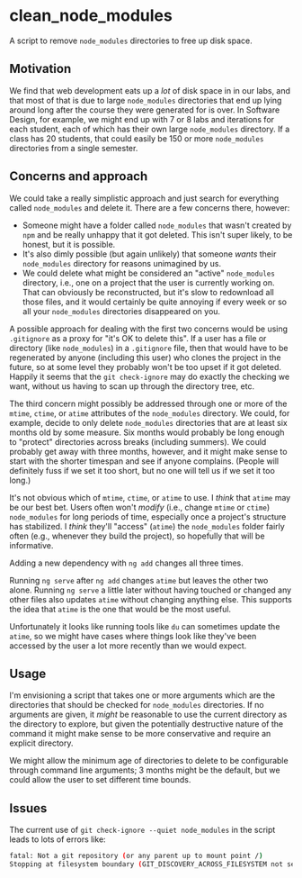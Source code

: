 # clean_node_modules

A script to remove `node_modules` directories to free up disk space.

## Motivation

We find that web development eats up a _lot_ of disk space in
in our labs, and that most of that is due to large
`node_modules` directories that end up lying around long after
the course they were generated for is over. In Software Design,
for example, we might end up with 7 or 8 labs and iterations
for each student, each of which has their own large
`node_modules` directory. If a class has 20 students, that
could easily be 150 or more `node_modules` directories from
a single semester.

## Concerns and approach

We could take a really simplistic approach and just search for
everything called `node_modules` and delete it. There are a
few concerns there, however:

- Someone might have a folder called `node_modules` that
  wasn't created by `npm` and be really unhappy that it got
  deleted. This isn't super likely, to be honest, but it is
  possible.
- It's also dimly possible (but again unlikely) that someone
  _wants_ their `node_modules` directory for reasons
  unimagined by us.
- We could delete what might be considered an "active"
  `node_modules` directory, i.e., one on a project that the
  user is currently working on. That can obviously be
  reconstructed, but it's slow to redownload all those files,
  and it would certainly be quite annoying if every week or
  so all your `node_modules` directories disappeared on you.

A possible approach for dealing with the first two concerns would be
using `.gitignore` as a proxy for "it's OK to delete this".
If a user has a file or directory (like `node_modules`) in
a `.gitignore` file, then that would have to be regenerated
by anyone (including this user) who clones the project in the
future, so at some level they probably won't be too upset if
it got deleted. Happily it seems that the `git check-ignore`
may do exactly the checking we want, without us having to scan
up through the directory tree, etc.

The third concern might possibly be addressed through one or
more of the `mtime`, `ctime`, or `atime` attributes of the
`node_modules` directory. We could, for example, decide to
only delete `node_modules` directories that are at least six
months old by some measure. Six months would probably be long
enough to "protect" directories across breaks (including
summers). We could probably get away with three months,
however, and it might make sense to start with the shorter
timespan and see if anyone complains. (People will definitely
fuss if we set it too short, but no one will tell us if we
set it too long.)

It's not obvious which of `mtime`, `ctime`, or `atime` to use.
I _think_ that `atime` may be our best bet. Users often won't
_modify_ (i.e., change `mtime` or `ctime`) `node_modules` for
long periods of time, especially once a project's structure
has stabilized. I _think_ they'll "access" (`atime`) the
`node_modules` folder fairly often (e.g., whenever they build
the project), so hopefully that will be informative.

Adding a new dependency with `ng add` changes all three times.

Running `ng serve` after `ng add` changes `atime` but leaves
the other two alone. Running `ng serve` a little later without
having touched or changed any other files also updates `atime`
without changing anything else.
This supports the idea that `atime` is the
one that would be the most useful.

Unfortunately it looks like running tools like `du` can sometimes update
the `atime`, so we might have cases where things look like they've
been accessed by the user a lot more recently than we would expect.

## Usage

I'm envisioning a script that takes one or more arguments
which are the directories that should be checked for
`node_modules` directories. If no arguments are given, it _might_
be reasonable to use the current directory as the directory to
explore, but given the potentially destructive nature of the
command it might make sense to be more conservative and require
an explicit directory.

We might allow the minimum age of directories to delete to be
configurable through command line arguments; 3 months might be the default,
but we could allow the user to set different time bounds.

## Issues

The current use of `git check-ignore --quiet node_modules` in
the script leads to lots of errors like:

```bash
fatal: Not a git repository (or any parent up to mount point /)
Stopping at filesystem boundary (GIT_DISCOVERY_ACROSS_FILESYSTEM not set).
```

